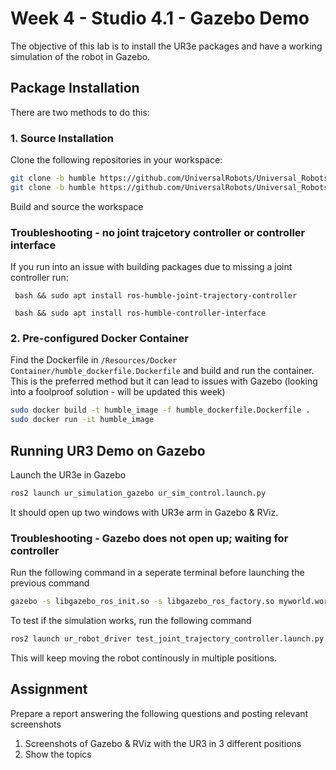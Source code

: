 # Week 4 - Studio 4.1 - Gazebo Demo

The objective of this lab is to install the UR3e packages and have a working simulation of the robot in Gazebo.

## Package Installation

There are two methods to do this:

### 1. Source Installation

Clone the following repositories in your workspace:

```bash
git clone -b humble https://github.com/UniversalRobots/Universal_Robots_ROS2_Driver.git
git clone -b humble https://github.com/UniversalRobots/Universal_Robots_ROS2_Gazebo_Simulation.git
```

Build and source the workspace

### Troubleshooting - no joint trajcetory controller or controller interface

If you run into an issue with building packages due to missing a joint controller run:

``` bash && sudo apt install ros-humble-joint-trajectory-controller```

``` bash && sudo apt install ros-humble-controller-interface```

### 2. Pre-configured Docker Container

Find the Dockerfile in ```/Resources/Docker Container/humble_dockerfile.Dockerfile``` and build and run the container. This is the preferred method but it can lead to issues with Gazebo (looking into a foolproof solution - will be updated this week)

```bash
sudo docker build -t humble_image -f humble_dockerfile.Dockerfile .
sudo docker run -it humble_image
```

## Running UR3 Demo on Gazebo

Launch the UR3e in Gazebo

```bash
ros2 launch ur_simulation_gazebo ur_sim_control.launch.py
```

It should open up two windows with UR3e arm in Gazebo & RViz. 

### Troubleshooting - Gazebo does not open up; waiting for controller

Run the following command in a seperate terminal before launching the previous command

```bash
gazebo -s libgazebo_ros_init.so -s libgazebo_ros_factory.so myworld.world
```

To test if the simulation works, run the following command

```bash
ros2 launch ur_robot_driver test_joint_trajectory_controller.launch.py
```
This will keep moving the robot continously in multiple positions.



## Assignment

Prepare a report answering the following questions and posting relevant screenshots
1. Screenshots of Gazebo & RViz with the UR3 in 3 different positions
2. Show the topics 
